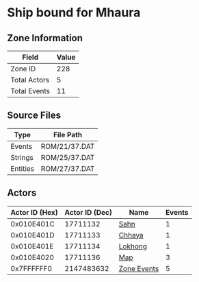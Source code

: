 # Ship bound for Mhaura

## Zone Information

| Field        |   Value |
|--------------|---------|
| Zone ID      |     228 |
| Total Actors |       5 |
| Total Events |      11 |

## Source Files

| Type     | File Path     |
|----------|---------------|
| Events   | ROM/21/37.DAT |
| Strings  | ROM/25/37.DAT |
| Entities | ROM/27/37.DAT |

## Actors

| Actor ID (Hex)   |   Actor ID (Dec) | Name                                   |   Events |
|------------------|------------------|----------------------------------------|----------|
| 0x010E401C       |         17711132 | [Sahn](./17711132%20-%20Sahn.md)       |        1 |
| 0x010E401D       |         17711133 | [Chhaya](./17711133%20-%20Chhaya.md)   |        1 |
| 0x010E401E       |         17711134 | [Lokhong](./17711134%20-%20Lokhong.md) |        1 |
| 0x010E4020       |         17711136 | [Map](./17711136%20-%20Map.md)         |        3 |
| 0x7FFFFFF0       |       2147483632 | [Zone Events](./Zone%20Events.md)      |        5 |
